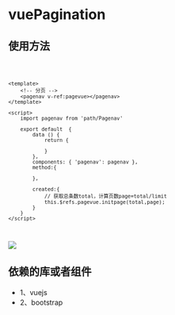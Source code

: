 # vuePagination

## 使用方法

<code>

	<template>
		<!-- 分页 -->
		<pagenav v-ref:pagevue></pagenav>
	</template>

	<script>
		import pagenav from 'path/Pagenav'

		export default  {
			data () {
				return {

				}
			},
			components: { 'pagenav': pagenav },
			method:{

			},

			created:{
				// 获取总条数total，计算页数page=total/limit
			  	this.$refs.pagevue.initpage(total,page);
			}
		}
	</script>
</code>


![]('http://7xioxc.com1.z0.glb.clouddn.com/QQ%E6%88%AA%E5%9B%BE20161110102809.jpg')

## 依赖的库或者组件

<ul>
	<li>1、vuejs</li>
	<li>2、bootstrap</li>
</ul>

